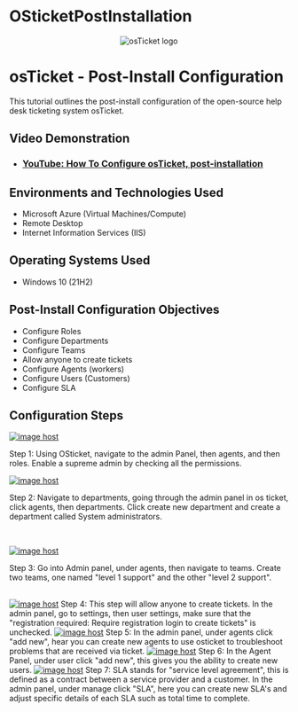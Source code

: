 # OSticketPostInstallation
<p align="center">
<img src="https://i.imgur.com/Clzj7Xs.png" alt="osTicket logo"/>
</p>

<h1>osTicket - Post-Install Configuration</h1>
This tutorial outlines the post-install configuration of the open-source help desk ticketing system osTicket.<br />


<h2>Video Demonstration</h2>

- ### [YouTube: How To Configure osTicket, post-installation](https://www.youtube.com)

<h2>Environments and Technologies Used</h2>

- Microsoft Azure (Virtual Machines/Compute)
- Remote Desktop
- Internet Information Services (IIS)

<h2>Operating Systems Used </h2>

- Windows 10</b> (21H2)

<h2>Post-Install Configuration Objectives</h2>

- Configure Roles
- Configure Departments
- Configure Teams
- Allow anyone to create tickets
- Configure Agents (workers)
- Configure Users (Customers)
- Configure SLA
<h2>Configuration Steps</h2>

<p>
<a href="https://imgbox.com/QJjCAd7n" target="_blank"><img src="https://thumbs2.imgbox.com/83/cd/QJjCAd7n_t.png" alt="image host"/></a></p>
<p>
Step 1: Using OSticket, navigate to the admin Panel, then agents, and then roles. Enable a supreme admin by checking all the permissions.
<p>
<a href="https://imgbox.com/dzyK7NyF" target="_blank"><img src="https://thumbs2.imgbox.com/73/f6/dzyK7NyF_t.png" alt="image host"/></a></p>
<p>
Step 2: Navigate to departments, going through the admin panel in os ticket, click agents, then departments. Click create new department and create a department called System administrators. </p>
<br />

<p>
<a href="https://imgbox.com/KAr9CfH0" target="_blank"><img src="https://thumbs2.imgbox.com/f4/18/KAr9CfH0_t.png" alt="image host"/></a></p>
<p>
Step 3: Go into Admin panel, under agents, then navigate to teams. Create two teams, one named "level 1 support" and the other "level 2 support". </p>
<br />
<a href="https://imgbox.com/ywhrH5Jw" target="_blank"><img src="https://thumbs2.imgbox.com/60/79/ywhrH5Jw_t.png" alt="image host"/></a>
Step 4: This step will allow anyone to create tickets. In the admin panel, go to settings, then user settings, make sure that the "registration required: Require registration login to create tickets" is unchecked.
<a href="https://imgbox.com/eQWMuQva" target="_blank"><img src="https://thumbs2.imgbox.com/fb/0b/eQWMuQva_t.png" alt="image host"/></a>
Step 5: In the admin panel, under agents click "add new", hear you can create new agents to use osticket to troubleshoot problems that are received via ticket.
<a href="https://imgbox.com/5ZfcXDdT" target="_blank"><img src="https://thumbs2.imgbox.com/32/ee/5ZfcXDdT_t.png" alt="image host"/></a>
Step 6: In the Agent Panel, under user click "add new", this gives you the ability to create new users.
<a href="https://imgbox.com/BeCEGR29" target="_blank"><img src="https://thumbs2.imgbox.com/dd/1c/BeCEGR29_t.png" alt="image host"/></a>
Step 7: SLA stands for "service level agreement", this is defined as a contract between a service provider and a customer. In the admin panel, under manage click "SLA", here you can create new SLA's and adjust specific details of each SLA such as total time to complete. 

